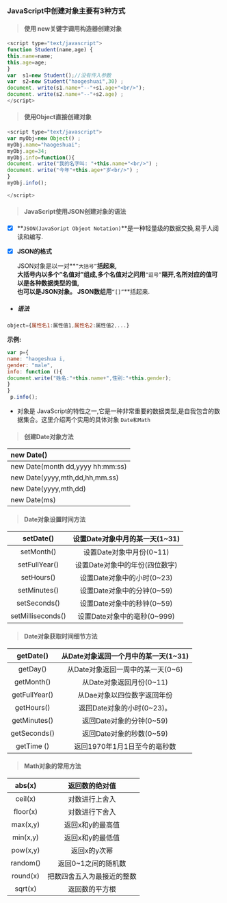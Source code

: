 ### JavaScript中创建对象主要有3种方式

> #### 使用 new关键字调用构造器创建对象

```js
<script type="text/javascript">
function Student(name,age) {
this.name=name;
this.age=age;
}
var  s1=new Student();//没有传入参数
var  s2=new Student("haogeshuai",30) ;
document. write(s1.name+"--"+s1.age+"<br/>");
document. write(s2.name+"--"+s2.age) ;
</script>
```

> #### 使用Object直接创建对象

```js
<script type="text/javascript">
var myObj=new Object() ;
myObj.name="haogeshuai"; 
myObj.age=34;
myObj.info=function(){
document. write("我的名字叫: "+this.name+"<br/>") ; 
document. write("今年"+this.age+"岁<br/>") ;
}
myObj.info();

</script>
```

> #### **JavaScript使用JSON创建对象的语法**

* [x] **`JSON(JavaSoript Objeot Notation)`**是一种轻量级的数据交换,易于人阅读和编写.

* [x] **JSON的格式**

  JSON对象是以一对**`”大括号”`**括起来,  
  大括号内以多个”名值对”组成,多个名值对之问用**`“逗号”`**隔开,名所对应的值可以是各种数据类型的值,  
  也可以是JSON对象。 JSON数组用**`“[]”`**括起来.

* ##### **语法**

```js
object={属性名1:属性值1,属性名2:属性值2,...}
```

**示例:**

```js
var p={
name: "haogeshua i,
gender: "male",
info: function (){
document.write("姓名:"+this.name+",性别:"+this.gender);
}
}
 p.info();
```

* 对象是 JavaScript的特性之一,它是一种非常重要的数据类型,是自我包含的数据集合。这里介绍两个实用的具体对象
  `Date和Math`

> #### 创建Date对象方法

| new Date\(\) |
| :--- |
| new Date\(month dd,yyyy hh:mm:ss\) |
| new Date\(yyyy,mth,dd,hh,mm.ss\) |
| new Date\(yyyy,mth,dd\) |
| new  Date\(ms\) |

> #### Date对象设置时间方法

| setDate\(\) | 设置Date对象中月的某一天\(1~31\) |
| :---: | :---: |
| setMonth\(\) | 设置Date对象中月份\(0~11\) |
| setFullYear\(\) | 设置Date对象中的年份\(四位数字\) |
| setHours\(\) | 设置Date对象中的小时\(0~23\) |
| setMinutes\(\) | 设置Date对象中的分钟\(0~59\) |
| setSeconds\(\) | 设置Date对象中的秒钟\(0~59\) |
| setMilliseconds\(\) | 设置Date对象中的亳秒\(0~999\) |

> #### Date对象获取时间细节方法

| getDate\(\) | 从Date对象返回一个月中的某一天\(1~31\) |
| :---: | :---: |
| getDay\(\) | 从Date对象返回一周中的某一天\(0~6\) |
| getMonth\(\) | 从Date对象返回月份\(0~11\) |
| getFullYear\(\) | 从Dae对象以四位数字返回年份 |
| getHours\(\) | 返回Date对象的小时\(0~23\)。 |
| getMinutes\(\) | 返回Date对象的分钟\(0~59\) |
| getSeconds\(\) | 返回Date对象的秒数\(0~59\) |
| getTime \(\) | 返回1970年1月1日至今的亳秒数 |

> #### Math对象的常用方法

| abs\(x\) | 返回数的绝对值 |
| :---: | :---: |
| ceil\(x\) | 对数进行上舍入 |
| floor\(x\) | 对数进行下舍入 |
| max\(x,y\) | 返回x和y的最高值 |
| min\(x,y\) | 返回x和y的最低值 |
| pow\(x,y\) | 返回x的y次幂 |
| random\(\) | 返回0~1之间的随机数 |
| round\(x\) | 把数四舍五入为最接近的整数 |
| sqrt\(x\) | 返回数的平方根 |



